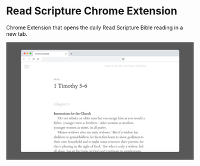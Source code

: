 # Read Scripture Chrome Extension

Chrome Extension that opens the daily Read Scripture Bible reading in a new tab.

<img src="store/ReadScripture%20Screenshot.png" />

